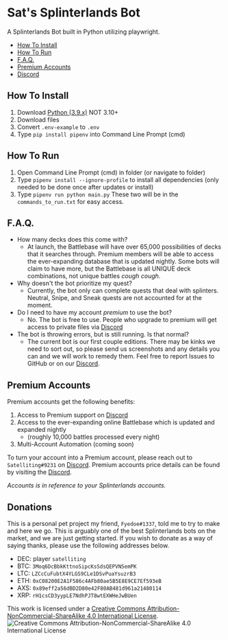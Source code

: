 # Sat's Splinterlands Bot

A Splinterlands Bot built in Python utilizing playwright.

- [How To Install](#how-to-install)
- [How To Run](#how-to-run)
- [F.A.Q.](#f.a.q.)
- [Premium Accounts](#premium-accounts)
- [Discord](https://discord.gg/v2f9e4DssU)

## How To Install

1. Download [Python (3.9.x)](https://www.python.org/downloads/release/python-397/) NOT 3.10+
2. Download files
3. Convert `.env-example` to `.env`
4. Type `pip install pipenv` into Command Line Prompt (cmd)

## How To Run

1. Open Command Line Prompt (cmd) in folder (or navigate to folder)
2. Type `pipenv install --ignore-profile` to install all dependencies (only needed to be done once after updates or install)
3. Type `pipenv run python main.py`
   These two will be in the `commands_to_run.txt` for easy access.

## F.A.Q.

- How many decks does this come with?
  - At launch, the Battlebase will have over 65,000 possibilities of decks that it searches through. Premium members will be able to access the ever-expanding database that is updated nightly. Some bots will claim to have more, but the Battlebase is all UNIQUE deck combinations, not unique battles _cough_ _cough_.
- Why doesn't the bot prioritize my quest?
  - Currently, the bot only can complete quests that deal with splinters. Neutral, Snipe, and Sneak quests are not accounted for at the moment.
- Do I need to have my account _premium_ to use the bot?
  - No. The bot is free to use. People who upgrade to premium will get access to private files via [Discord](https://discord.gg/v2f9e4DssU)
- The bot is throwing errors, but is still running. Is that normal?
  - The current bot is our first couple editions. There may be kinks we need to sort out, so please send us screenshots and any details you can and we will work to remedy them. Feel free to report Issues to GitHub or on our [Discord](https://discord.gg/v2f9e4DssU).

## Premium Accounts

Premium accounts get the following benefits:

1. Access to Premium support on [Discord](https://discord.gg/v2f9e4DssU)
2. Access to the ever-expanding online Battlebase which is updated and expanded nightly
   - (roughly 10,000 battles processed every night)
3. Multi-Account Automation (coming soon)

To turn your account into a Premium account, please reach out to `Satelliting#9231` on [Discord](https://discord.gg/v2f9e4DssU).
Premium accounts price details can be found by visiting the [Discord](https://discord.gg/v2f9e4DssU).

_Accounts is in reference to your Splinterlands accounts._

## Donations

This is a personal pet project my friend, `Fyedoe#1337`, told me to try to make and here we go. This is arguably one of the best Splinterlands bots on the market, and we are just getting started. If you wish to donate as a way of saying thanks, please use the following addresses below.

- DEC: player `satelliting`
- BTC: `3Moq6DcBbkKttnoSipcKsSdsQEPVNSemPK`
- LTC: `LZCcCuFubtX4YLGS9CLe1DSvPuaYsuzrB3`
- ETH: `0xC08200E2A1F586c4AFb80ae5B5E8E9CE7Ef593eB`
- AXS: `0x89eff2a56dBD2D80e42F80AB481d961a21480114`
- XRP: `rH1csCD3yypLE7NdhPJT8wtEXWHeJwBUen`

This work is licensed under a [Creative Commons Attribution-NonCommercial-ShareAlike 4.0 International License](https://creativecommons.org/licenses/by-nc-sa/4.0/).
![Creative Commons Attribution-NonCommercial-ShareAlike 4.0 International License](https://licensebuttons.net/l/by-nc-sa/4.0/88x31.png)

